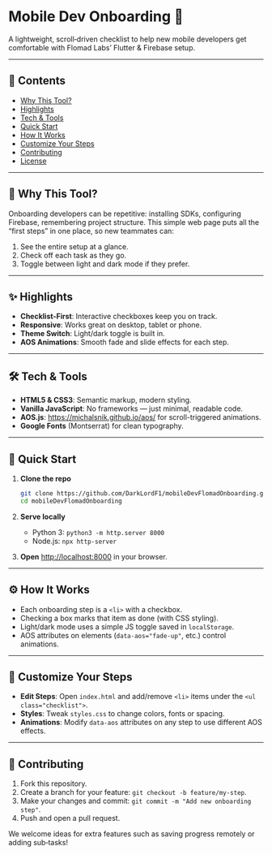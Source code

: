 # Mobile Dev Onboarding 🚀

A lightweight, scroll‑driven checklist to help new mobile developers get comfortable with Flomad Labs’ Flutter & Firebase setup.

---

## 🔎 Contents

- [Why This Tool?](#-why-this-tool)
- [Highlights](#-highlights)
- [Tech & Tools](#-tech--tools)
- [Quick Start](#-quick-start)
- [How It Works](#-how-it-works)
- [Customize Your Steps](#-customize-your-steps)
- [Contributing](#-contributing)
- [License](#-license)

---

## 🤔 Why This Tool?

Onboarding developers can be repetitive: installing SDKs, configuring Firebase, remembering project structure. This simple web page puts all the “first steps” in one place, so new teammates can: 

1. See the entire setup at a glance.  
2. Check off each task as they go.  
3. Toggle between light and dark mode if they prefer.

---

## ✨ Highlights

- **Checklist-First**: Interactive checkboxes keep you on track.  
- **Responsive**: Works great on desktop, tablet or phone.  
- **Theme Switch**: Light/dark toggle is built in.  
- **AOS Animations**: Smooth fade and slide effects for each step.

---

## 🛠 Tech & Tools

- **HTML5 & CSS3**: Semantic markup, modern styling.  
- **Vanilla JavaScript**: No frameworks — just minimal, readable code.  
- **AOS.js**: https://michalsnik.github.io/aos/ for scroll-triggered animations.  
- **Google Fonts** (Montserrat) for clean typography.

---

## 🚀 Quick Start

1. **Clone the repo**
   ```bash
   git clone https://github.com/DarkLordF1/mobileDevFlomadOnboarding.git
   cd mobileDevFlomadOnboarding
   ```
2. **Serve locally**
   - Python 3: `python3 -m http.server 8000`  
   - Node.js: `npx http-server`  

3. **Open** [http://localhost:8000](http://localhost:8000) in your browser.

---

## ⚙️ How It Works

- Each onboarding step is a `<li>` with a checkbox.  
- Checking a box marks that item as done (with CSS styling).  
- Light/dark mode uses a simple JS toggle saved in `localStorage`.  
- AOS attributes on elements (`data-aos="fade-up"`, etc.) control animations.

---

## 🎨 Customize Your Steps

- **Edit Steps**: Open `index.html` and add/remove `<li>` items under the `<ul class="checklist">`.
- **Styles**: Tweak `styles.css` to change colors, fonts or spacing.  
- **Animations**: Modify `data-aos` attributes on any step to use different AOS effects.

---

## 🤝 Contributing

1. Fork this repository.  
2. Create a branch for your feature: `git checkout -b feature/my-step`.  
3. Make your changes and commit: `git commit -m "Add new onboarding step"`.  
4. Push and open a pull request.

We welcome ideas for extra features such as saving progress remotely or adding sub‑tasks!
